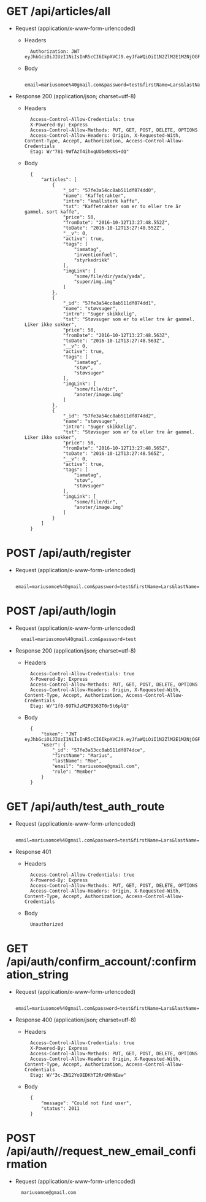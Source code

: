 # GET /api/articles/all

+ Request (application/x-www-form-urlencoded)

    + Headers

            Authorization: JWT eyJhbGciOiJIUzI1NiIsInR5cCI6IkpXVCJ9.eyJfaWQiOiI1N2ZlM2E1M2NjOGFiNTExZGY4NzRkY2UiLCJmaXJzdE5hbWUiOiJNYXJpdXMiLCJsYXN0TmFtZSI6Ik1vZSIsImVtYWlsIjoibWFyaXVzb21vZUBnbWFpbC5jb20iLCJyb2xlIjoiTWVtYmVyIiwiaWF0IjoxNDc2Mjc5MDk3LCJleHAiOjE0NzYyODkxNzd9.PotadTqhhwSjh5zpZFrwZ6m8yFvlyPCvFGZJ9qHTT30

    + Body

            email=mariusomoe%40gmail.com&password=test&firstName=Lars&lastName=skaugvoll

+ Response 200 (application/json; charset=utf-8)

    + Headers

            Access-Control-Allow-Credentials: true
            X-Powered-By: Express
            Access-Control-Allow-Methods: PUT, GET, POST, DELETE, OPTIONS
            Access-Control-Allow-Headers: Origin, X-Requested-With, Content-Type, Accept, Authorization, Access-Control-Allow-Credentials
            Etag: W/"781-9WfAzT4ihxqUObeNsKS+dQ"

    + Body

            {
                "articles": [
                    {
                        "_id": "57fe3a54cc8ab511df874dd0",
                        "name": "Kaffetrakter",
                        "intro": "knallsterk kaffe",
                        "txt": "Kaffetrakter som er to eller tre år gammel. sort kaffe",
                        "price": 50,
                        "fromDate": "2016-10-12T13:27:48.552Z",
                        "toDate": "2016-10-12T13:27:48.552Z",
                        "__v": 0,
                        "active": true,
                        "tags": [
                            "iamatag",
                            "inventionfuel",
                            "styrkedrikk"
                        ],
                        "imgLink": [
                            "some/file/dir/yada/yada",
                            "super/img.img"
                        ]
                    },
                    {
                        "_id": "57fe3a54cc8ab511df874dd1",
                        "name": "støvsuger",
                        "intro": "Suger skikkelig",
                        "txt": "Støvsuger som er to eller tre år gammel. Liker ikke sokker",
                        "price": 50,
                        "fromDate": "2016-10-12T13:27:48.563Z",
                        "toDate": "2016-10-12T13:27:48.563Z",
                        "__v": 0,
                        "active": true,
                        "tags": [
                            "iamatag",
                            "støv",
                            "støvsuger"
                        ],
                        "imgLink": [
                            "some/file/dir",
                            "anoter/image.img"
                        ]
                    },
                    {
                        "_id": "57fe3a54cc8ab511df874dd2",
                        "name": "støvsuger",
                        "intro": "Suger skikkelig",
                        "txt": "Støvsuger som er to eller tre år gammel. Liker ikke sokker",
                        "price": 50,
                        "fromDate": "2016-10-12T13:27:48.565Z",
                        "toDate": "2016-10-12T13:27:48.565Z",
                        "__v": 0,
                        "active": true,
                        "tags": [
                            "iamatag",
                            "støv",
                            "støvsuger"
                        ],
                        "imgLink": [
                            "some/file/dir",
                            "anoter/image.img"
                        ]
                    }
                ]
            }


# POST /api/auth/register

+ Request (application/x-www-form-urlencoded)

        email=mariusomoe%40gmail.com&password=test&firstName=Lars&lastName=skaugvoll



# POST /api/auth/login

+ Request (application/x-www-form-urlencoded)

        email=mariusomoe%40gmail.com&password=test

+ Response 200 (application/json; charset=utf-8)

    + Headers

            Access-Control-Allow-Credentials: true
            X-Powered-By: Express
            Access-Control-Allow-Methods: PUT, GET, POST, DELETE, OPTIONS
            Access-Control-Allow-Headers: Origin, X-Requested-With, Content-Type, Accept, Authorization, Access-Control-Allow-Credentials
            Etag: W/"1f0-99TkJzM2P9363T0r5t6plQ"

    + Body

            {
                "token": "JWT eyJhbGciOiJIUzI1NiIsInR5cCI6IkpXVCJ9.eyJfaWQiOiI1N2ZlM2E1M2NjOGFiNTExZGY4NzRkY2UiLCJmaXJzdE5hbWUiOiJNYXJpdXMiLCJsYXN0TmFtZSI6Ik1vZSIsImVtYWlsIjoibWFyaXVzb21vZUBnbWFpbC5jb20iLCJyb2xlIjoiTWVtYmVyIiwiaWF0IjoxNDc2MjgwNDU5LCJleHAiOjE0NzYyOTA1Mzl9.BjaehLEonlVDXCKF1O_LqxBVY39mkenlyznuhlha5yo",
                "user": {
                    "_id": "57fe3a53cc8ab511df874dce",
                    "firstName": "Marius",
                    "lastName": "Moe",
                    "email": "mariusomoe@gmail.com",
                    "role": "Member"
                }
            }


# GET /api/auth/test_auth_route

+ Request (application/x-www-form-urlencoded)

        email=mariusomoe%40gmail.com&password=test&firstName=Lars&lastName=skaugvoll

+ Response 401

    + Headers

            Access-Control-Allow-Credentials: true
            X-Powered-By: Express
            Access-Control-Allow-Methods: PUT, GET, POST, DELETE, OPTIONS
            Access-Control-Allow-Headers: Origin, X-Requested-With, Content-Type, Accept, Authorization, Access-Control-Allow-Credentials

    + Body

            Unauthorized


# GET /api/auth/confirm_account/:confirmation_string

+ Request (application/x-www-form-urlencoded)

        email=mariusomoe%40gmail.com&password=test&firstName=Lars&lastName=skaugvoll

+ Response 400 (application/json; charset=utf-8)

    + Headers

            Access-Control-Allow-Credentials: true
            X-Powered-By: Express
            Access-Control-Allow-Methods: PUT, GET, POST, DELETE, OPTIONS
            Access-Control-Allow-Headers: Origin, X-Requested-With, Content-Type, Accept, Authorization, Access-Control-Allow-Credentials
            Etag: W/"3c-ZN12Yo9EDKhT2RrGMhNEaw"

    + Body

            {
                "message": "Could not find user",
                "status": 2011
            }


# POST /api/auth//request_new_email_confirmation

+ Request (application/x-www-form-urlencoded)

        mariusomoe@gmail.com



